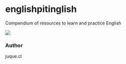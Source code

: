 # englishpitinglish

Compendium of resources to learn and practice English

![](https://i.imgur.com/9CegvBN.jpg)


### Author

juque.cl

